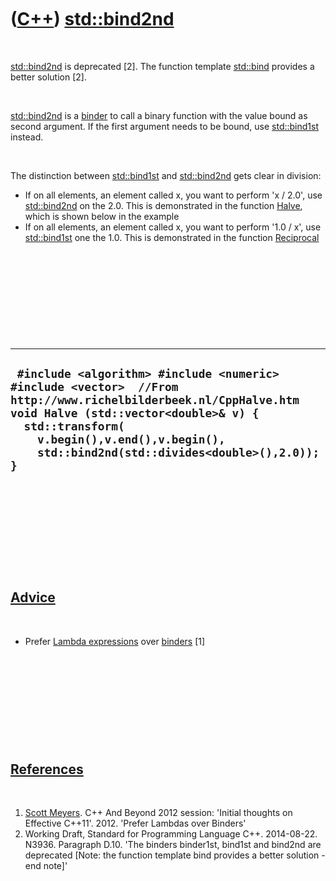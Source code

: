 
 

 

 

 

 

([C++](Cpp.md)) [std::bind2nd](CppBind2nd.md)
===============================================

 

[std::bind2nd](CppBind2nd.md) is deprecated \[2\]. The function
template [std::bind](CppBind.md) provides a better solution \[2\].

 

[std::bind2nd](CppBind2nd.md) is a [binder](CppBinder.md) to call a
binary function with the value bound as second argument. If the first
argument needs to be bound, use [std::bind1st](CppBind1st.md) instead.

 

The distinction between [std::bind1st](CppBind1st.md) and
[std::bind2nd](CppBind2nd.md) gets clear in division:

-   If on all elements, an element called x, you want to perform 'x /
    2.0', use [std::bind2nd](CppBind2nd.md) on the 2.0. This is
    demonstrated in the function [Halve](CppHalve.md), which is shown
    below in the example
-   If on all elements, an element called x, you want to perform '1.0 /
    x', use [std::bind1st](CppBind1st.md) one the 1.0. This is
    demonstrated in the function [Reciprocal](CppReciprocal.md)

 

 

 

 

 

  ------------------------------------------------------------------------------------------------------------------------------------------------------------------------------------------------------------------------------------------------------------
  ` #include <algorithm> #include <numeric> #include <vector>  //From http://www.richelbilderbeek.nl/CppHalve.htm void Halve (std::vector<double>& v) {   std::transform(     v.begin(),v.end(),v.begin(),     std::bind2nd(std::divides<double>(),2.0)); }`
  ------------------------------------------------------------------------------------------------------------------------------------------------------------------------------------------------------------------------------------------------------------

 

 

 

 

 

[Advice](CppAdvice.md)
-----------------------

 

-   Prefer [Lambda expressions](CppLambdaExpression.md) over
    [binders](CppBinder.md) \[1\]

 

 

 

 

 

[References](CppReferences.md)
-------------------------------

 

1.  [Scott Meyers](CppScottMeyers.md). C++ And Beyond 2012 session:
    'Initial thoughts on Effective C++11'. 2012. 'Prefer Lambdas over
    Binders'
2.  Working Draft, Standard for Programming Language C++.
    2014-08-22. N3936. Paragraph D.10. 'The binders binder1st, bind1st
    and bind2nd are deprecated \[Note: the function template bind
    provides a better solution -end note\]'

 

 

 

 

 

 

